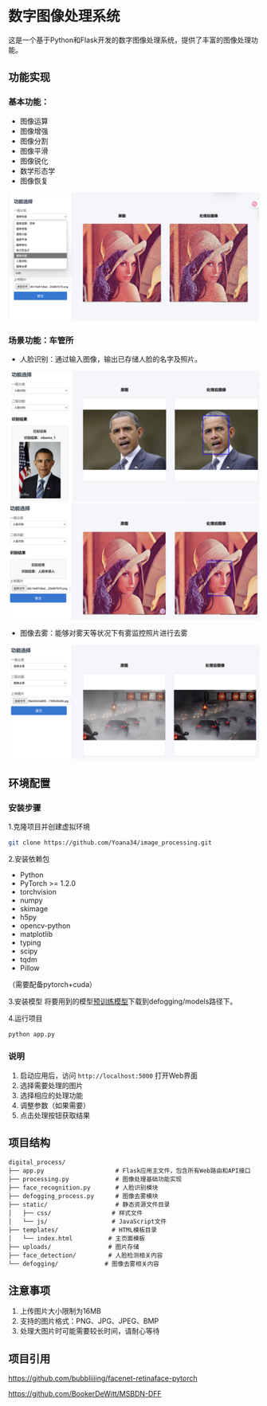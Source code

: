 # 数字图像处理系统

这是一个基于Python和Flask开发的数字图像处理系统，提供了丰富的图像处理功能。

## 功能实现
### 基本功能：
- 图像运算
- 图像增强
- 图像分割
- 图像平滑
- 图像锐化
- 数学形态学
- 图像恢复

![image1](https://github.com/Yoana34/image_processing/blob/main/images/0436d8aaf492ed7ba2e902cf6c81d07.png)
### 场景功能：车管所
- 人脸识别：通过输入图像，输出已存储人脸的名字及照片。

![image2](https://github.com/Yoana34/image_processing/blob/main/images/296cc6ddcdd0b2339faa01f69c546e2a_.png)
![image3](https://github.com/Yoana34/image_processing/blob/main/images/c478e6c7683c273d80127dd2cbc55d1f_.png)
- 图像去雾：能够对雾天等状况下有雾监控照片进行去雾

![image4](https://github.com/Yoana34/image_processing/blob/main/images/72d9e30edc1f2089669839a0eb35f41.png)
## 环境配置

### 安装步骤
1.克隆项目并创建虚拟环境
```bash
git clone https://github.com/Yoana34/image_processing.git
```

2.安装依赖包
* Python 
* PyTorch >= 1.2.0
* torchvision
* numpy
* skimage
* h5py
* opencv-python
* matplotlib
* typing
* scipy
* tqdm
* Pillow

（需要配备pytorch+cuda）

3.安装模型
将要用到的模型[预训练模型](https://drive.google.com/open?id=1da13IOlJ3FQfH6Duj_u1exmZzgXPaYXe)下载到defogging/models路径下。

4.运行项目
```bash
python app.py
```

### 说明

1. 启动应用后，访问 `http://localhost:5000` 打开Web界面
2. 选择需要处理的图片
3. 选择相应的处理功能
4. 调整参数（如果需要）
5. 点击处理按钮获取结果

## 项目结构

```
digital_process/
├── app.py                    # Flask应用主文件，包含所有Web路由和API接口
├── processing.py             # 图像处理基础功能实现
├── face_recognition.py       # 人脸识别模块
├── defogging_process.py      # 图像去雾模块
├── static/                   # 静态资源文件目录
│   ├── css/                 # 样式文件
│   └── js/                  # JavaScript文件
├── templates/               # HTML模板目录
│   └── index.html          # 主页面模板
├── uploads/                # 图片存储
├── face_detection/         # 人脸检测相关内容
└── defogging/             # 图像去雾相关内容

```

## 注意事项
1. 上传图片大小限制为16MB
2. 支持的图片格式：PNG、JPG、JPEG、BMP
3. 处理大图片时可能需要较长时间，请耐心等待

## 项目引用
https://github.com/bubbliiiing/facenet-retinaface-pytorch

https://github.com/BookerDeWitt/MSBDN-DFF
